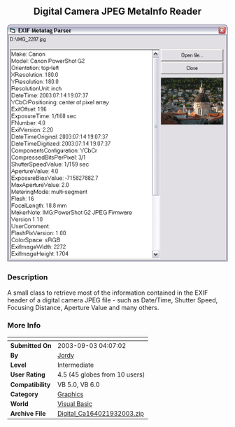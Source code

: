 ﻿<div align="center">

## Digital Camera JPEG MetaInfo Reader

<img src="PIC20039346598247.gif">
</div>

### Description

A small class to retrieve most of the information contained in the EXIF header of a digital camera JPEG file - such as Date/Time, Shutter Speed, Focusing Distance, Aperture Value and many others.
 
### More Info
 


<span>             |<span>
---                |---
**Submitted On**   |2003-09-03 04:07:02
**By**             |[Jordy](https://github.com/Planet-Source-Code/PSCIndex/blob/master/ByAuthor/jordy.md)
**Level**          |Intermediate
**User Rating**    |4.5 (45 globes from 10 users)
**Compatibility**  |VB 5\.0, VB 6\.0
**Category**       |[Graphics](https://github.com/Planet-Source-Code/PSCIndex/blob/master/ByCategory/graphics__1-46.md)
**World**          |[Visual Basic](https://github.com/Planet-Source-Code/PSCIndex/blob/master/ByWorld/visual-basic.md)
**Archive File**   |[Digital\_Ca164021932003\.zip](https://github.com/Planet-Source-Code/jordy-digital-camera-jpeg-metainfo-reader__1-48209/archive/master.zip)








